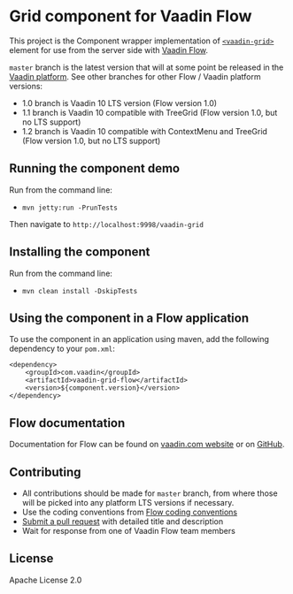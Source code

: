 # Grid component for Vaadin Flow

This project is the Component wrapper implementation of [`<vaadin-grid>`](https://github.com/vaadin/vaadin-grid) element
for use from the server side with [Vaadin Flow](https://github.com/vaadin/flow).

`master` branch is the latest version that will at some point be released in the [Vaadin platform](https://github.com/vaadin/platform). See other branches for other Flow / Vaadin platform versions:
* 1.0 branch is Vaadin 10 LTS version (Flow version 1.0)
* 1.1 branch is Vaadin 10 compatible with TreeGrid (Flow version 1.0, but no LTS support)
* 1.2 branch is Vaadin 10 compatible with ContextMenu and TreeGrid (Flow version 1.0, but no LTS support)

## Running the component demo
Run from the command line:
- `mvn jetty:run -PrunTests`

Then navigate to `http://localhost:9998/vaadin-grid`

## Installing the component
Run from the command line:
- `mvn clean install -DskipTests`

## Using the component in a Flow application
To use the component in an application using maven,
add the following dependency to your `pom.xml`:
```
<dependency>
    <groupId>com.vaadin</groupId>
    <artifactId>vaadin-grid-flow</artifactId>
    <version>${component.version}</version>
</dependency>
```

## Flow documentation
Documentation for Flow can be found on [vaadin.com website](https://vaadin.com/docs/v10/flow/Overview.html) or on [GitHub](https://github.com/vaadin/flow-and-components-documentation).

## Contributing
- All contributions should be made for `master` branch, from where those will be picked into any platform LTS versions if necessary.
- Use the coding conventions from [Flow coding conventions](https://github.com/vaadin/flow/tree/master/eclipse)
- [Submit a pull request](https://www.digitalocean.com/community/tutorials/how-to-create-a-pull-request-on-github) with detailed title and description
- Wait for response from one of Vaadin Flow team members

## License
Apache License 2.0
